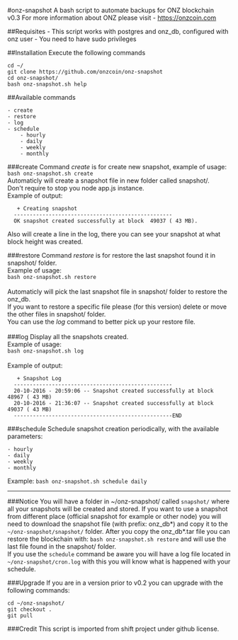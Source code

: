 #onz-snapshot
A bash script to automate backups for ONZ blockchain<br>
v0.3
For more information about ONZ please visit - https://onzcoin.com

##Requisites
    - This script works with postgres and onz_db, configured with onz user
    - You need to have sudo privileges

##Installation
Execute the following commands
```
cd ~/
git clone https://github.com/onzcoin/onz-snapshot
cd onz-snapshot/
bash onz-snapshot.sh help
```
##Available commands

    - create
    - restore
    - log
    - schedule
		- hourly
		- daily
		- weekly
		- monthly

###create
Command _create_ is for create new snapshot, example of usage:<br>
`bash onz-snapshot.sh create`<br>
Automaticly will create a snapshot file in new folder called snapshot/.<br>
Don't require to stop you node app.js instance.<br>
Example of output:<br>
```
   + Creating snapshot                                
  -------------------------------------------------- 
  OK snapshot created successfully at block  49037 ( 43 MB).
```
Also will create a line in the log, there you can see your snapshot at what block height was created.<br>

###restore
Command _restore_ is for restore the last snapshot found it in snapshot/ folder.<br>
Example of usage:<br>
`bash onz-snapshot.sh restore`<br>
<br>
Automaticly will pick the last snapshot file in snapshot/ folder to restore the onz_db.<br>
If you want to restore a specific file please (for this version) delete or move the other files in snapshot/ folder.<br>
You can use the _log_ command to better pick up your restore file.<br>
<br>
###log
Display all the snapshots created. <br>
Example of usage:<br>
`bash onz-snapshot.sh log`<br>
<br>
Example of output:<br>
```
   + Snapshot Log                                                                  
  --------------------------------------------------                               
  20-10-2016 - 20:59:06 -- Snapshot created successfully at block  48967 ( 43 MB)  
  20-10-2016 - 21:36:07 -- Snapshot created successfully at block  49037 ( 43 MB)  
  --------------------------------------------------END                            
```

###schedule
Schedule snapshot creation periodically, with the available parameters:

    - hourly
    - daily
    - weekly
    - monthly

Example: `bash onz-snapshot.sh schedule daily`
<br>

-------------------------------------------------------------

###Notice
You will have a folder in ~/onz-snapshot/ called `snapshot/` where all your snapshots will be created and stored.
If you want to use a snapshot from different place (official snapshot for example or other node) you will need to download the snapshot file (with prefix: onz_db*) and copy it to the `~/onz-snapshot/snapshot/` folder.
After you copy the onz_db*.tar file you can restore the blockchain with: `bash onz-snapshot.sh restore` and will use the last file found in the snapshot/ folder.<br>
If you use the `schedule` command be aware you will have a log file located in `~/onz-snapshot/cron.log` with this you will know what is happened with your schedule.

###Upgrade
If you are in a version prior to v0.2 you can upgrade with the following commands:
```
cd ~/onz-snapshot/ 
git checkout .
git pull
```

###Credit
This script is imported from shift project under github license.
